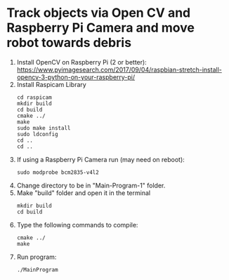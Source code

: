 # Track objects via Open CV and Raspberry Pi Camera and move robot towards debris

1. Install OpenCV on Raspberry Pi (2 or better): https://www.pyimagesearch.com/2017/09/04/raspbian-stretch-install-opencv-3-python-on-your-raspberry-pi/
1. Install Raspicam Library
    ```
    cd raspicam
    mkdir build
    cd build
    cmake ../
    make
    sudo make install
    sudo ldconfig
    cd ..
    cd ..
    ```
1. If using a Raspberry Pi Camera run (may need on reboot):
    ```
    sudo modprobe bcm2835-v4l2
    ```
1. Change directory to be in "Main-Program-1" folder.
1. Make "build" folder and open it in the terminal
    ```
    mkdir build
    cd build
    ```
1. Type the following commands to compile: 
    ```
    cmake ../
    make
    ```
1. Run program:
    ```
    ./MainProgram
    ```
